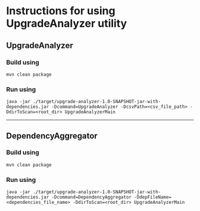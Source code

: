 # Instructions for using UpgradeAnalyzer utility

## UpgradeAnalyzer
### Build using
`mvn clean package`
### Run using
`java -jar ./target/upgrade-analyzer-1.0-SNAPSHOT-jar-with-dependencies.jar -Dcommand=UpgradeAnalyzer -DcsvPath=<csv_file_path> -DdirToScan=<root_dir> UpgradeAnalyzerMain`

***

## DependencyAggregator
### Build using
`mvn clean package`
### Run using
`java -jar ./target/upgrade-analyzer-1.0-SNAPSHOT-jar-with-dependencies.jar -Dcommand=DependencyAggregator -DdepFileName=<dependencies_file_name> -DdirToScan=<root_dir> UpgradeAnalyzerMain`